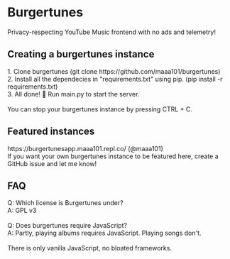 <h1>Burgertunes</h1>
Privacy-respecting YouTube Music frontend with no ads and telemetry! <br>

<h2>Creating a burgertunes instance</h2>
1. Clone burgertunes (git clone https://github.com/maaa101/burgertunes)<br>
2. Install all the dependecies in "requirements.txt" using pip. (pip install -r requirements.txt)<br>
3. All done! 🎉 Run main.py to start the server.<br>
<br>
You can stop your burgertunes instance by pressing CTRL + C.

<h2>Featured instances</h2>
https://burgertunesapp.maaa101.repl.co/ (@maaa101)<br>
If you want your own burgertunes instance to be featured here, create a GitHub issue and let me know!

<h2>FAQ</h2>
Q: Which license is Burgertunes under?<br>
A: GPL v3<br>
<br>
Q: Does burgertunes require JavaScript?<br>
A: Partly, playing albums requires JavaScript. Playing songs don't.<br>
<br>There is only vanilla JavaScript, no bloated frameworks.<br>
